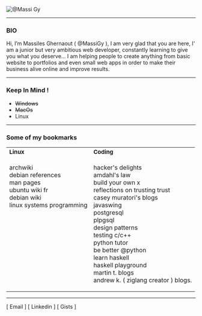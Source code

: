 


![@Massi Gy](https://github.com/MassiGy/MassiGy/assets/82173113/3390c269-2137-4a84-b852-871ba27f9ba4)





---
### BIO

Hi, I’m Massiles Ghernaout ( @MassiGy ), I am very glad that you are here, I' am a junior but very ambitious web developer, constantly learning to give you what you deserve... I am helping people to create anything from basic website to portfolios and even small web apps in order to make their business alive online and improve results.


---

### Keep In Mind !

- ~~Windows~~
- ~~MacOs~~
- Linux

---

### Some of my bookmarks
<table border="0">
 <tr>
    <td><b style="font-size:15px">Linux</b></td>
    <td><b style="font-size:15px">Coding</b></td>
 </tr>
 <tr>
    <td style="vertical-align:top;">
        <dl><p>
            <dt><a style="text-decoration: none;" href="https://wiki.archlinux.org/">archwiki</a>
            <dt><a style="text-decoration: none;" href="https://www.debian.org/doc/manuals/debian-reference/" >debian references</a>
            <dt><a style="text-decoration: none;" href="https://man7.org/linux/man-pages/dir_all_by_section.html">man pages</a>
            <dt><a style="text-decoration: none;" href="https://doc.ubuntu-fr.org/" >ubuntu wiki fr</a>
            <dt><a style="text-decoration: none;" href="https://wiki.debian.org/" >debian wiki</a>
            <dt><a style="text-decoration: none;" href="https://man7.org/training/">linux systems programming</a>
        </dl><p>
    </td>
    <td style="vertical-align:top;">
        <dl><p>
            <dt><a style="text-decoration: none;" href="https://github.com/lancetw/ebook-1" >hacker&#39;s delights</a>
            <dt><a style="text-decoration: none;" href="https://www.cct.lsu.edu/csc7600/coursemat/reference/l9/amdahls_law.pdf" >amdahl&#39;s law</a>
            <dt><a style="text-decoration: none;" href="https://github.com/codecrafters-io/build-your-own-x" >build your own x</a>
            <dt><a style="text-decoration: none;" href="https://www.cs.cmu.edu/~rdriley/487/papers/thompson_1984_reflectionsontrustingtrust.pdf" >reflections on trusting trust </a>
            <dt><a style="text-decoration: none;" href="https://caseymuratori.com/contents" >casey muratori&#39;s blogs</a>
            <dt><a style="text-decoration: none;" href="https://docs.oracle.com/javase/tutorial/uiswing/learn/index.html" >javaswing</a>
            <dt><a style="text-decoration: none;" href="https://postgres.cz/index.php/pl/pgsql_%28en%29" >postgresql</a>
            <dt><a style="text-decoration: none;" href="https://www.postgresqltutorial.com/postgresql-plpgsql/" >plpgsql</a>
            <dt><a style="text-decoration: none;" href="https://refactoring.guru/" >design patterns</a>
            <dt><a style="text-decoration: none;" href="https://github.com/google/googletest" >testing c/c++</a>
            <dt><a style="text-decoration: none;" href="https://pythontutor.com/" >python tutor</a>
            <dt><a style="text-decoration: none;" href="https://www.pythonmorsels.com/" >be better @python</a>
            <dt><a style="text-decoration: none;" href="https://learnyouahaskell.com/chapters" >learn haskell</a>
            <dt><a style="text-decoration: none;" href="https://play.haskell.org/" >haskell playground</a>
            <dt><a style="text-decoration: none;" href="https://www.arp242.net/" >martin t. blogs</a>
            <dt><a style="text-decoration: none;" href="https://andrewkelley.me/" >andrew k. ( ziglang creator ) blogs.</a>
        </dl><p>
    </td>
 </tr>
</table>


---

[<a style="text-decoration: none;" href="mailto:ghernaoutmassi@gmail.com"> Email </a>]  [<a style="text-decoration: none;" href="https://www.linkedin.com/in/massigy"> Linkedin </a>] [<a style="text-decoration: none;" href="https://gist.github.com/MassiGy"> Gists </a>]
